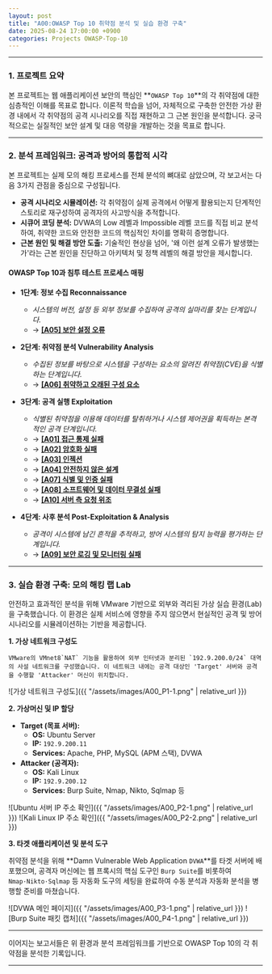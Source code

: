 ```yaml
---
layout: post
title: "A00:OWASP Top 10 취약점 분석 및 실습 환경 구축"
date: 2025-08-24 17:00:00 +0900
categories: Projects OWASP-Top-10
---
```


---

### **1. 프로젝트 요약**

   본 프로젝트는 웹 애플리케이션 보안의 핵심인 **`OWASP Top 10`**의 각 취약점에 대한 심층적인 이해를 목표로 합니다. 이론적  학습을 넘어, 자체적으로 구축한 안전한 가상 환경 내에서 각 취약점의 공격 시나리오를 직접 재현하고 그 근본 원인을 분석합니다. 궁극적으로는 실질적인 보안 설계 및 대응 역량을 개발하는 것을 목표로 합니다.

---

### **2. 분석 프레임워크: 공격과 방어의 통합적 시각**

   본 프로젝트는 실제 모의 해킹 프로세스를 전체 분석의 뼈대로 삼았으며, 각 보고서는 다음 3가지 관점을 중심으로 구성됩니다.

*   **공격 시나리오 시뮬레이션:** 각 취약점이 실제 공격에서 어떻게 활용되는지 단계적인 스토리로 재구성하여 공격자의 사고방식을 추적합니다.
*   **시큐어 코딩 분석:** DVWA의 Low 레벨과 Impossible 레벨 코드를 직접 비교 분석하여, 취약한 코드와 안전한 코드의 핵심적인 차이를 명확히 증명합니다.
*   **근본 원인 및 해결 방안 도출:** 기술적인 현상을 넘어, '왜 이런 설계 오류가 발생했는가'라는 근본 원인을 진단하고 아키텍처 및 정책 레벨의 해결 방안을 제시합니다.

#### **OWASP Top 10과 침투 테스트 프로세스 매핑**

*   **1단계: 정보 수집 Reconnaissance**
    *   *시스템의 버전, 설정 등 외부 정보를 수집하여 공격의 실마리를 찾는 단계입니다.*
    *   → **[[A05] 보안 설정 오류](/projects/owasp-top-10/2025/08/29/A05_Security-Misconfiguration.html)**

*   **2단계: 취약점 분석 Vulnerability Analysis**
    *   *수집된 정보를 바탕으로 시스템을 구성하는 요소의 알려진 취약점(CVE)을 식별하는 단계입니다.*
    *   → **[[A06] 취약하고 오래된 구성 요소](/projects/owasp-top-10/2025/08/30/A06_Vulnerable-and-Outdated-Components.html)**

*   **3단계: 공격 실행 Exploitation**
    *   *식별된 취약점을 이용해 데이터를 탈취하거나 시스템 제어권을 획득하는 본격적인 공격 단계입니다.*
    *   → **[[A01] 접근 통제 실패](/projects/owasp-top-10/2025/08/25/A01_Broken-Access-Control.html)**
    *   → **[[A02] 암호화 실패](/projects/owasp-top-10/2025/08/26/A02_Cryptographic-Failures.html)**
    *   → **[[A03] 인젝션](/projects/owasp-top-10/2025/08/27/A03_Injection.html)**
    *   → **[[A04] 안전하지 않은 설계](/projects/owasp-top-10/2025/08/28/A04_Insecure-Design.html)**
    *   → **[[A07] 식별 및 인증 실패](/projects/owasp-top-10/2025/08/31/A07_Identification-and-Authentication-Failures.html)**
    *   → **[[A08] 소프트웨어 및 데이터 무결성 실패](/projects/owasp-top-10/2025/09/01/A08_Software-and-Data-Integrity-Failures.html)**
    *   → **[[A10] 서버 측 요청 위조](/projects/owasp-top-10/2025/09/03/A10_Server-Side-Request-Forgery-(SSRF).html)**


*   **4단계: 사후 분석 Post-Exploitation & Analysis**
    *   *공격이 시스템에 남긴 흔적을 추적하고, 방어 시스템의 탐지 능력을 평가하는 단계입니다.*
    *   → **[[A09] 보안 로깅 및 모니터링 실패](/projects/owasp-top-10/2025/09/02/A09_Security-Logging-and-Monitoring-Failures.html)**

---

### **3. 실습 환경 구축: 모의 해킹 랩 Lab**

   안전하고 효과적인 분석을 위해 VMware 기반으로 외부와 격리된 가상 실습 환경(Lab)을 구축했습니다. 이 환경은 실제 서비스에 영향을 주지 않으면서 현실적인 공격 및 방어 시나리오를 시뮬레이션하는 기반을 제공합니다.

**1. 가상 네트워크 구성도**

    VMware의 VMnet8`NAT` 기능을 활용하여 외부 인터넷과 분리된 `192.9.200.0/24` 대역의 사설 네트워크를 구성했습니다. 이 네트워크 내에는 공격 대상인 'Target' 서버와 공격을 수행할 'Attacker' 머신이 위치합니다.

   ![가상 네트워크 구성도]({{ "/assets/images/A00_P1-1.png" | relative_url }})

**2. 가상머신 및 IP 할당**

*   **Target (목표 서버):**
    *   **OS:** Ubuntu Server
    *   **IP:** `192.9.200.11`
    *   **Services:** Apache, PHP, MySQL (APM 스택), DVWA
*   **Attacker (공격자):**
    *   **OS:** Kali Linux
    *   **IP:** `192.9.200.12`
    *   **Services:** Burp Suite, Nmap, Nikto, Sqlmap 등

   ![Ubuntu 서버 IP 주소 확인]({{ "/assets/images/A00_P2-1.png" | relative_url }})
   ![Kali Linux IP 주소 확인]({{ "/assets/images/A00_P2-2.png" | relative_url }})

**3. 타겟 애플리케이션 및 분석 도구**

취약점 분석을 위해 **Damn Vulnerable Web Application `DVWA`**를 타겟 서버에 배포했으며, 공격자 머신에는 웹 프록시의 핵심 도구인 `Burp Suite`를 비롯하여 `Nmap·Nikto·Sqlmap` 등 자동화 도구의 세팅을 완료하여 수동 분석과 자동화 분석을 병행할 준비를 마쳤습니다.

   ![DVWA 메인 페이지]({{ "/assets/images/A00_P3-1.png" | relative_url }})
   ![Burp Suite 패킷 캡처]({{ "/assets/images/A00_P4-1.png" | relative_url }})

---

이어지는 보고서들은 위 환경과 분석 프레임워크를 기반으로 OWASP Top 10의 각 취약점을 분석한 기록입니다.


<hr class="short-rule">